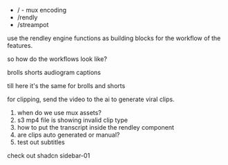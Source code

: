 
- / - mux encoding
- /rendly
- /streampot


use the rendley engine functions as building blocks for the workflow of the features. 

so how do the workflows look like?

brolls
shorts
audiogram
captions


till here it's the same for brolls and shorts

for clipping, send the video to the ai to generate viral clips.

1. when do we use mux assets?
2. s3 mp4 file is showing invalid clip type
3. how to put the transcript inside the rendley component
4. are clips auto generated or manual?
5. test out subtitles

check out shadcn sidebar-01
